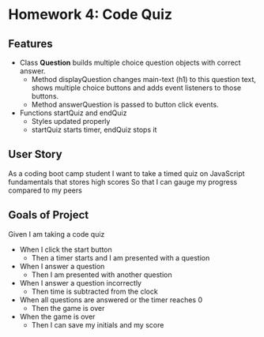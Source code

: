 # Homework 4: Code Quiz

## Features
* Class **Question** builds multiple choice question objects with correct answer. 
    * Method displayQuestion changes main-text (h1) to this question text, 
    shows multiple choice buttons and adds event listeners to those buttons.
    * Method answerQuestion is passed to button click events.
* Functions startQuiz and endQuiz 
    * Styles updated properly
    * startQuiz starts timer, endQuiz stops it

## User Story

As a coding boot camp student
I want to take a timed quiz on JavaScript fundamentals that stores high scores
So that I can gauge my progress compared to my peers

## Goals of Project

Given I am taking a code quiz

* When I click the start button
    * Then a timer starts and I am presented with a question
* When I answer a question
    * Then I am presented with another question
* When I answer a question incorrectly
    * Then time is subtracted from the clock
* When all questions are answered or the timer reaches 0
    * Then the game is over
* When the game is over
    * Then I can save my initials and my score

